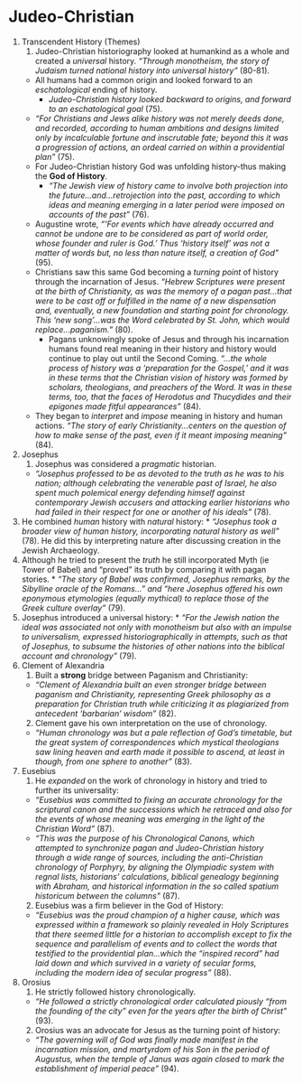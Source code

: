 # **Judeo-Christian**
 1. Transcendent History (Themes)
    1. Judeo-Christian historiography looked at humankind as a whole and created a *universal* history. *“Through monotheism, the story of         Judaism turned national history into universal history”* (80-81).
      *	All humans had a common origin and looked forward to an *eschatological* ending of history.
        * *Judeo-Christian history looked backward to origins, and forward to an eschatological goal* (75).
      * *“For Christians and Jews alike history was not merely deeds done, and recorded, according to human ambitions and designs limited only by incalculable fortune and inscrutable fate; beyond this it was a progression of actions, an ordeal carried on within a providential plan”* (75). 
      * For Judeo-Christian history God was unfolding history-thus making the **God of History**. 
         * *“The Jewish view of history came to involve both projection into the future...and...retrojection into the past, according to which ideas and meaning emerging in a later period were imposed on accounts of the past”* (76). 
	 * Augustine wrote, *“’For events which have already occurred and cannot be undone are to be considered as part of world order, whose founder and ruler is God.’ Thus ‘history itself’ was not a matter of words but, no less than nature itself, a creation of God”* (95).
      * Christians saw this same God becoming a *turning point* of history through the incarnation of Jesus. *“Hebrew Scriptures were present at the birth of Christianity, as was the memory of a pagan past...that were to be cast off or fulfilled in the name of a new dispensation and, eventually, a new foundation and starting point for chronology. This ‘new song’...was the Word celebrated by St. John, which would replace...paganism.”* (80).
         * Pagans unknowingly spoke of Jesus and through his incarnation humans found real meaning in their history and history would continue to play out until the Second Coming. *“...the whole process of history was a ‘preparation for the Gospel,’ and it was in these terms that the Christian vision of history was formed by scholars, theologians, and preachers of the Word. It was in these terms, too, that the faces of Herodotus and Thucydides and their epigones made fitful appearances”* (84). 
     * They began to *interpret* and *impose* meaning in history and human actions. *“The story of early Christianity...centers on the question of how to make sense of the past, even if it meant imposing meaning”* (84). 
 2. Josephus
    1. Josephus was considered a *pragmatic* historian. 
     * *“Josephus professed to be as devoted to the truth as he was to his nation; although celebrating the venerable past of Israel, he also spent much polemical energy defending himself against contemporary Jewish accusers and attacking earlier historians who had failed in their respect for one or another of his ideals”* (78).
   2. He combined *human* history with *natural* history: 
     * *“Josephus took a broader view of human history, incorporating natural history as well”* (78). He did this by interpreting nature after discussing creation in the Jewish Archaeology. 
   3. Although he tried to present the *truth* he still incorporated Myth (ie Tower of Babel) and “proved” its truth by comparing it with pagan stories.
    * *“The story of Babel was confirmed, Josephus remarks, by the Sibylline oracle of the Romans...” and “here Josephus offered his own eponymous etymologies (equally mythical) to replace those of the Greek culture overlay”* (79). 
   4. Josephus introduced a universal history:
    * *“For the Jewish nation the ideal was associated not only with monotheism but also with an impulse to universalism, expressed historiographically in attempts, such as that of Josephus, to subsume the histories of other nations into the biblical account and chronology”* (79). 
 3. Clement of Alexandria
    1. Built a **strong** bridge between Paganism and Christianity: 
      * *“Clement of Alexandria built an even stronger bridge between paganism and Christianity, representing Greek philosophy as a preparation for Christian truth while criticizing it as plagiarized from antecedent ‘barbarian’ wisdom”* (82).
    2. Clement gave his own interpretation on the use of chronology. 
      * *“Human chronology was but a pale reflection of God’s timetable, but the great system of correspondences which mystical theologians saw lining heaven and earth made it possible to ascend, at least in though, from one sphere to another”* (83).
 4. Eusebius
    1. He *expanded* on the work of chronology in history and tried to further its universality:
     * *“Eusebius was committed to fixing an accurate chronology for the scriptural canon and the successions which he retraced and also for the events of whose meaning was emerging in the light of the Christian Word”* (87).
     * *“This was the purpose of his Chronological Canons, which attempted to synchronize pagan and Judeo-Christian history through a wide range of sources, including the anti-Christian chronology of Porphyry, by aligning the Olympiadic system with regnal lists, historians’ calculations, biblical genealogy beginning with Abraham, and historical information in the so called spatium historicum between the columns"* (87). 
    2. Eusebius was a firm believer in the God of History: 
     * *“Eusebius was the proud champion of a higher cause, which was expressed within a framework so plainly revealed in Holy Scriptures that there seemed little for a historian to accomplish except to fix the sequence and parallelism of events and to collect the words that testified to the providential plan...which the “inspired record” had laid down and which survived in a variety of secular forms, including the modern idea of secular progress”* (88).
 5. Orosius
    1. He strictly followed history chronologically.
     * *“He followed a strictly chronological order calculated piously “from the founding of the city” even for the years after the birth of Christ”* (93). 
    2. Orosius was an advocate for Jesus as the turning point of history:
     * *“The governing will of God was finally made manifest in the incarnation mission, and martyrdom of his Son in the period of Augustus, when the temple of Janus was again closed to mark the establishment of imperial peace”* (94).


